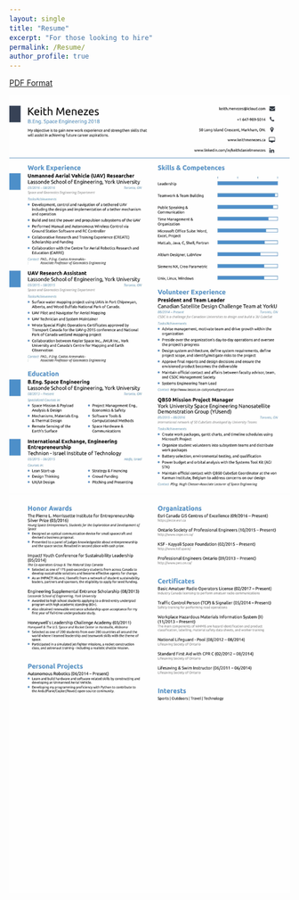 ```yaml
---
layout: single
title: "Resume"
excerpt: "For those looking to hire"
permalink: /Resume/
author_profile: true
---
```


[PDF Format](/assets/docs/Keith-Menezes-Resume-2017-05-15.pdf)

![Resume1](/assets/images/Keith-Menezes-Resume-2017-04-18-1.jpg)
![Resume2](/assets/images/Keith-Menezes-Resume-2017-04-18-2.jpg)
